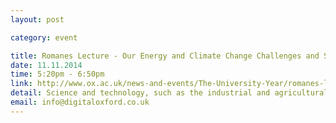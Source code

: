 ```yaml
---
layout: post

category: event

title: Romanes Lecture - Our Energy and Climate Change Challenges and Solutions
date: 11.11.2014
time: 5:20pm - 6:50pm
link: http://www.ox.ac.uk/news-and-events/The-University-Year/romanes-lecture/our-energy-and-climate-change-challenges-and-solutions
detail: Science and technology, such as the industrial and agricultural revolutions profoundly transformed the world. In this, the 119th Romanes lecture, Stephen Chu will discuss an epidemiological approach to assessing the risks of climate change. He will explore how we can use science, technology and public policy to mitigate the risks and make sustainable energy the most attractive, low cost option.
email: info@digitaloxford.co.uk
---
```

